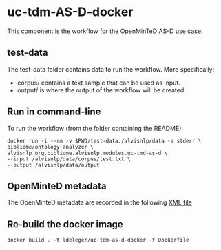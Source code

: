 # uc-tdm-AS-D-docker

This component is the workflow for the OpenMinTeD AS-D use case.

## test-data
The test-data folder contains data to run the workflow. More specifically:
* corpus/ contains a text sample that can be used as input.
* output/ is where the output of the workflow will be created.

## Run in command-line

To run the workflow (from the folder containing the README):

```
docker run -i --rm -v $PWD/test-data:/alvisnlp/data -a stderr \
bibliome/ontology-analyzer \
alvisnlp org.bibliome.alvisnlp.modules.uc-tmd-as-d \
--input /alvisnlp/data/corpus/test.txt \
--output /alvisnlp/data/output
```

<!--- ```docker run -i --rm -v $PWD/test-data/:/as-d/data ldeleger/uc-tdm-as-d-docker alvisnlp -J "-Xmx30g" -entity inputfile /as-d/data/corpus/test.txt -entity outdir /as-d/data/output plans/tag_WoS_abstracts.plan``` --->

## OpenMinteD metadata

The OpenMinteD metadata are recorded in the following [XML file](as-d.metadata.xml)

## Re-build the docker image

```docker build . -t ldeleger/uc-tdm-as-d-docker -f Dockerfile```
